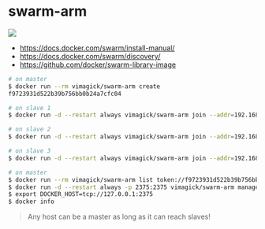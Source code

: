 swarm-arm
=========

![](https://badge.imagelayers.io/vimagick/swarm-arm:latest.svg)

- https://docs.docker.com/swarm/install-manual/
- https://docs.docker.com/swarm/discovery/
- https://github.com/docker/swarm-library-image

```bash
# on master
$ docker run --rm vimagick/swarm-arm create
f9723931d522b39b756bb0b24a7cfc04

# on slave 1
$ docker run -d --restart always vimagick/swarm-arm join --addr=192.168.1.204:2375 token://f9723931d522b39b756bb0b24a7cfc04

# on slave 2
$ docker run -d --restart always vimagick/swarm-arm join --addr=192.168.1.204:2375 token://f9723931d522b39b756bb0b24a7cfc04

# on slave 3
$ docker run -d --restart always vimagick/swarm-arm join --addr=192.168.1.204:2375 token://f9723931d522b39b756bb0b24a7cfc04

# on master
$ docker run --rm vimagick/swarm-arm list token://f9723931d522b39b756bb0b24a7cfc04
$ docker run -d --restart always -p 2375:2375 vimagick/swarm-arm manage token://f9723931d522b39b756bb0b24a7cfc04
$ export DOCKER_HOST=tcp://127.0.0.1:2375
$ docker info
```

> Any host can be a master as long as it can reach slaves!
